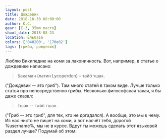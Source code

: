 ```yaml
---
layout: post
title: Дождевик
date: 2018-10-30 00:00:00
author: К.С.
gear: [E-3, 35mm macro]
shoot_date: 2018-08-23
location: Ёльбаза
colors: ['040200', '170e02']
tags: [грибы, дождевик]
---
```

Люблю Википедию на коми за лаконичность. Вот, например, в статье о дождевике написано:

> Бакамач (латин Lycoperdon) – тайӧ тшак.

("Дождевик -- это гриб"). Там много статей в таком виде. Лучше только статья про непосредственно грибы. Несколько философская такая, я бы даже сказал:

> Тшак -- тайö тшак.

("Гриб -- это гриб", для тех, кто не догадался). А вообще, это мы к чему. Из нас никто не пишет на коми, а вот насчёт тебя, дорогой %username%, мы не в курсе. Вдруг ты можешь сделать этот языковой раздел лучше? Подумай об этом.
